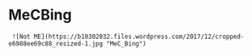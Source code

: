# MeCBing


     ![Not ME](https://b10302032.files.wordpress.com/2017/12/cropped-e6988ee69c88_resized-1.jpg "MeC_Bing")
